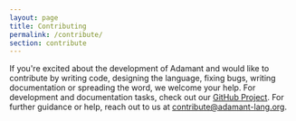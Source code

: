 ```yaml
---
layout: page
title: Contributing
permalink: /contribute/
section: contribute
---
```

If you're excited about the development of Adamant and would like to contribute by writing code, designing the language, fixing bugs, writing documentation or spreading the word, we welcome your help.  For development and documentation tasks, check out our [GitHub Project](https://github.com/adamant).  For further guidance or help, reach out to us at <contribute@adamant-lang.org>.
